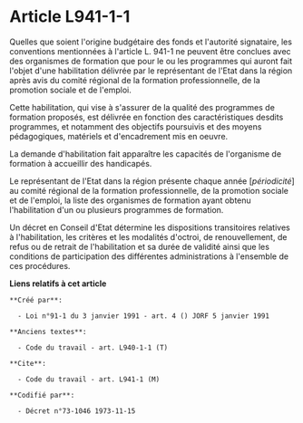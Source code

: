 # Article L941-1-1

Quelles que soient l'origine budgétaire des fonds et l'autorité signataire, les conventions mentionnées à l'article L. 941-1
ne peuvent être conclues avec des organismes de formation que pour le ou les programmes qui auront fait l'objet d'une
habilitation délivrée par le représentant de l'Etat dans la région après avis du comité régional de la formation
professionnelle, de la promotion sociale et de l'emploi.

Cette habilitation, qui vise à s'assurer de la qualité des programmes de formation proposés, est délivrée en fonction des
caractéristiques desdits programmes, et notamment des objectifs poursuivis et des moyens pédagogiques, matériels et
d'encadrement mis en oeuvre.

La demande d'habilitation fait apparaître les capacités de l'organisme de formation à accueillir des handicapés.

Le représentant de l'Etat dans la région présente chaque année [*périodicité*] au comité régional de la formation
professionnelle, de la promotion sociale et de l'emploi, la liste des organismes de formation ayant obtenu l'habilitation
d'un ou plusieurs programmes de formation.

Un décret en Conseil d'Etat détermine les dispositions transitoires relatives à l'habilitation, les critères et les modalités
d'octroi, de renouvellement, de refus ou de retrait de l'habilitation et sa durée de validité ainsi que les conditions de
participation des différentes administrations à l'ensemble de ces procédures.

**Liens relatifs à cet article**

	**Créé par**:

	  - Loi n°91-1 du 3 janvier 1991 - art. 4 () JORF 5 janvier 1991

	**Anciens textes**:

	  - Code du travail - art. L940-1-1 (T)

	**Cite**:

	  - Code du travail - art. L941-1 (M)

	**Codifié par**:

	  - Décret n°73-1046 1973-11-15
